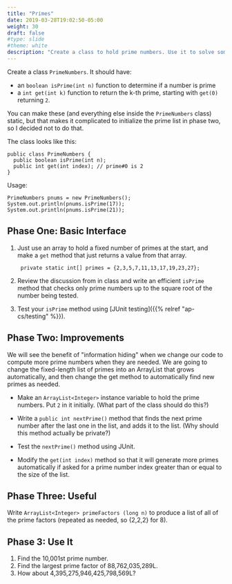 ```yaml
---
title: "Primes"
date: 2019-03-28T19:02:50-05:00
weight: 30
draft: false
#type: slide
#theme: white
description: "Create a class to hold prime numbers. Use it to solve some prime-using problems."
---
```


Create a class `PrimeNumbers`. It should have:

* an `boolean isPrime(int n)` function to determine if a number is prime
* a `int get(int k)` function to return the k-th prime, starting with
  `get(0)` returning `2`.

You can make these (and everything else inside the `PrimeNumbers`
class) static, but that makes it complicated to initialize the prime
list in phase two, so I decided not to do that.

The class looks like this:

    public class PrimeNumbers {
      public boolean isPrime(int n);
      public int get(int index); // prime#0 is 2
    }

Usage:

    PrimeNumbers pnums = new PrimeNumbers();
    System.out.println(pnums.isPrime(17));
    System.out.println(pnums.isPrime(21));

## Phase One: Basic Interface

1. Just use an array to hold a fixed number of primes at the start,
   and make a `get` method that just returns a value from that array.

        private static int[] primes = {2,3,5,7,11,13,17,19,23,27};
        
2. Review the discussion from in class and write an efficient
   `isPrime` method that checks only prime numbers up to the square
   root of the number being tested.

3. Test your `isPrime` method using [JUnit testing]({{% relref
   "ap-cs/testing" %}}).
   
## Phase Two: Improvements

We will see the benefit of "information hiding" when we change our
code to compute more prime numbers when they are needed.
We are going to change the fixed-length list of primes into an 
ArrayList that grows automatically, and then change the get method to
automatically find new primes as needed.

* Make an `ArrayList<Integer>` instance variable to hold the prime
  numbers. Put `2` in it initially. (What part of the class should do this?)

* Write a `public int nextPrime()` method that finds the next prime number after
  the last one in the list, and adds it to the list. (Why should this
  method actually be private?) 

* Test the `nextPrime()` method using JUnit. 

* Modify the `get(int index)` method so that it will generate more primes
  automatically if asked for a prime number index greater than or
  equal to the size of the list.

## Phase Three: Useful

Write `ArrayList<Integer> primeFactors (long n)` to produce a list of
all of the prime factors (repeated as needed, so {2,2,2} for 8).
  
## Phase 3: Use It

1. Find the 10,001st prime number.
2. Find the largest prime factor of 88,762,035,289L.
3. How about 4,395,275,946,425,798,569L?
